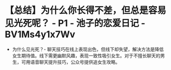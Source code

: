 # 【总结】为什么你长得不差，但总是容易见光死呢？ - P1 - 池子的恋爱日记 - BV1Ms4y1x7Wv

-   为什么见光死？- 聊天技巧在线上表现出色，但线下却失望，解决方法是降低女生期待值。线下需更幽默风趣，表现一致性吸引女生。对于不擅长聊天的男生，可用语音聊天提升技巧，公众号提供追女生攻略。